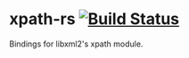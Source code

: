 # xpath-rs [![Build Status](https://travis-ci.org/PistonDevelopers/xpath-rs.svg)](https://travis-ci.org/PistonDevelopers/xpath-rs)

Bindings for libxml2's xpath module.
